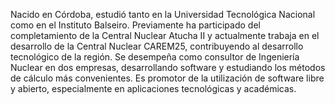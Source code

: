 Nacido en Córdoba, estudió tanto en la Universidad Tecnológica Nacional como en el Instituto Balseiro. Previamente ha participado del completamiento de la Central Nuclear Atucha II y actualmente trabaja en el desarrollo de la Central Nuclear CAREM25, contribuyendo al desarrollo tecnológico de la región. Se desempeña como consultor de Ingeniería Nuclear en dos empresas, desarrollando software y estudiando los métodos de cálculo más convenientes. Es promotor de la utilización de software libre y abierto, especialmente en aplicaciones tecnológicas y académicas.